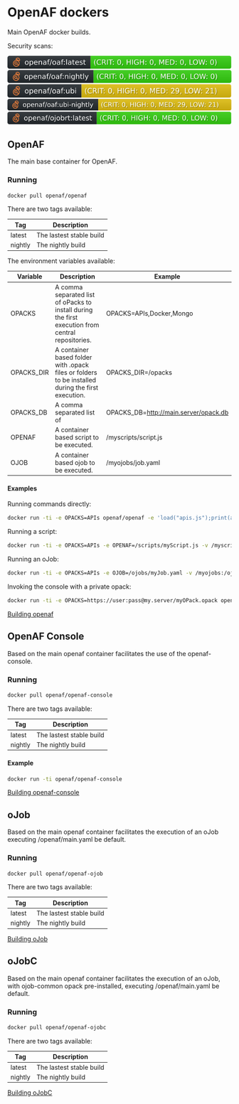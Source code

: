 # OpenAF dockers

Main OpenAF docker builds.

Security scans:

[![sec-latest](.github/sec-latest.svg)](.github/sec-latest.md)<br>
[![sec-nightly](.github/sec-nightly.svg)](.github/sec-nightly.md)<br>
[![sec-ubi-latest](.github/sec-ubi-latest.svg)](.github/sec-ubi-latest.md)<br>
[![sec-ubi-nightly](.github/sec-ubi-nightly.svg)](.github/sec-ubi-nightly.md)<br>
[![sec-oJobRT-latest](.github/sec-oJobRT-latest.svg)](.github/sec-oJobRT-latest.md)

## OpenAF

The main base container for OpenAF.

### Running

````sh
docker pull openaf/openaf
````

There are two tags available:

| Tag     | Description              |
|---------|--------------------------|
| latest  | The lastest stable build |
| nightly | The nightly build        |

The environment variables available:

| Variable   | Description | Example |
|------------|-------------|---------|
| OPACKS     | A comma separated list of oPacks to install during the first execution from central repositories. | OPACKS=APIs,Docker,Mongo |
| OPACKS_DIR | A container based folder with .opack files or folders to be installed during the first execution. | OPACKS_DIR=/opacks |
| OPACKS_DB  | A comma separated list of  | OPACKS_DB=http://main.server/opack.db |
| OPENAF     | A container based script to be executed. | /myscripts/script.js |
| OJOB       | A container based ojob to be executed. | /myojobs/job.yaml |

#### Examples

Running commands directly:
````sh
docker run -ti -e OPACKS=APIs openaf/openaf -e 'load("apis.js");print(apis.ChuckNorrisJokes.get())'
````
Running a script:
````sh
docker run -ti -e OPACKS=APIs -e OPENAF=/scripts/myScript.js -v /myscripts:/scripts openaf/openaf
````
Running an oJob:
````sh
docker run -ti -e OPACKS=APIs -e OJOB=/ojobs/myJob.yaml -v /myojobs:/ojobs openaf/openaf
````
Invoking the console with a private opack:
````sh
docker run -ti -e OPACKS=https://user:pass@my.server/myOPack.opack openaf/openaf --console
````

[Building openaf](openaf)

## OpenAF Console

Based on the main openaf container facilitates the use of the openaf-console.

### Running

````sh
docker pull openaf/openaf-console
````

There are two tags available:

| Tag     | Description              |
|---------|--------------------------|
| latest  | The lastest stable build |
| nightly | The nightly build        |

#### Example

````sh
docker run -ti openaf/openaf-console
````

[Building openaf-console](openaf-console)

## oJob

Based on the main openaf container facilitates the execution of an oJob executing /openaf/main.yaml be default.

### Running

````sh
docker pull openaf/openaf-ojob
````

There are two tags available:

| Tag     | Description              |
|---------|--------------------------|
| latest  | The lastest stable build |
| nightly | The nightly build        |

[Building oJob](oJob)

## oJobC

Based on the main openaf container facilitates the execution of an oJob, with ojob-common opack pre-installed, executing /openaf/main.yaml be default.

### Running

````sh
docker pull openaf/openaf-ojobc
````

There are two tags available:

| Tag     | Description              |
|---------|--------------------------|
| latest  | The lastest stable build |
| nightly | The nightly build        |

[Building oJobC](oJobC)
